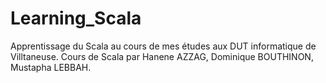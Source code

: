 # Learning_Scala
Apprentissage du Scala au cours de mes études aux DUT informatique de Villtaneuse.
Cours de Scala par Hanene AZZAG, Dominique BOUTHINON, Mustapha LEBBAH.
